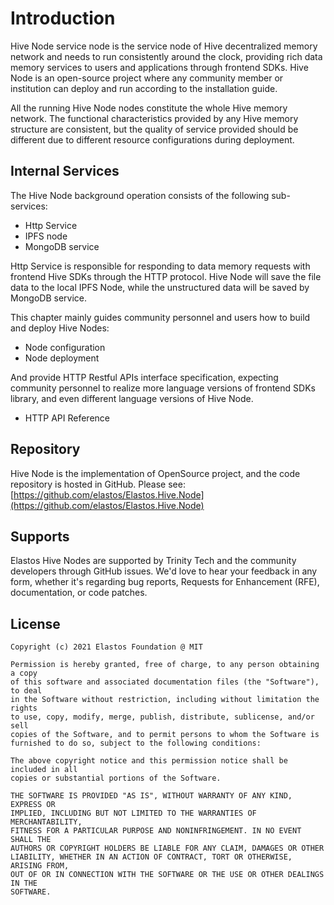 # Introduction

Hive Node service node is the service node of Hive decentralized memory network and needs to run consistently around the clock, providing rich data memory services to users and applications through frontend SDKs. Hive Node is an open-source project where any community member or institution can deploy and run according to the installation guide.

All the running Hive Node nodes constitute the whole Hive memory network. The functional characteristics provided by any Hive memory structure are consistent, but the quality of service provided should be different due to different resource configurations during deployment.

## Internal Services

The Hive Node background operation consists of the following sub-services:

* Http Service
* IPFS node
* MongoDB service

Http Service is responsible for responding to data memory requests with frontend Hive SDKs through the HTTP protocol. Hive Node will save the file data to the local IPFS Node, while the unstructured data will be saved by MongoDB service.

This chapter mainly guides community personnel and users how to build and deploy Hive Nodes:

* Node configuration
* Node deployment

And provide HTTP Restful APIs interface specification, expecting community personnel to realize more language versions of frontend SDKs library, and even different language versions of Hive Node.

* HTTP API Reference

## Repository

Hive Node is the implementation of OpenSource project, and the code repository is hosted in GitHub. Please see: [https://github.com/elastos/Elastos.Hive.Node](https://github.com/elastos/Elastos.Hive.Node)

## Supports

Elastos Hive Nodes are supported by Trinity Tech and the community developers through GitHub issues. We'd love to hear your feedback in any form, whether it's regarding bug reports, Requests for Enhancement (RFE), documentation, or code patches.

## License

```
Copyright (c) 2021 Elastos Foundation @ MIT

Permission is hereby granted, free of charge, to any person obtaining a copy
of this software and associated documentation files (the "Software"), to deal
in the Software without restriction, including without limitation the rights
to use, copy, modify, merge, publish, distribute, sublicense, and/or sell
copies of the Software, and to permit persons to whom the Software is
furnished to do so, subject to the following conditions:

The above copyright notice and this permission notice shall be included in all
copies or substantial portions of the Software.

THE SOFTWARE IS PROVIDED "AS IS", WITHOUT WARRANTY OF ANY KIND, EXPRESS OR
IMPLIED, INCLUDING BUT NOT LIMITED TO THE WARRANTIES OF MERCHANTABILITY,
FITNESS FOR A PARTICULAR PURPOSE AND NONINFRINGEMENT. IN NO EVENT SHALL THE
AUTHORS OR COPYRIGHT HOLDERS BE LIABLE FOR ANY CLAIM, DAMAGES OR OTHER
LIABILITY, WHETHER IN AN ACTION OF CONTRACT, TORT OR OTHERWISE, ARISING FROM,
OUT OF OR IN CONNECTION WITH THE SOFTWARE OR THE USE OR OTHER DEALINGS IN THE
SOFTWARE.
```
